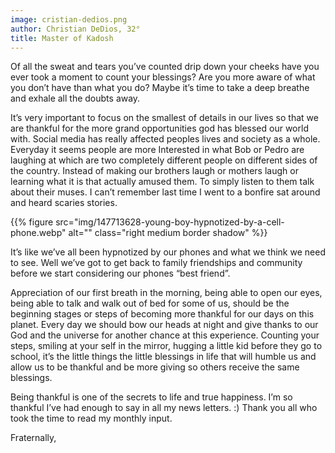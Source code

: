 ```yaml
---
image: cristian-dedios.png
author: Christian DeDios, 32°
title: Master of Kadosh
---
```


Of all the sweat and tears you’ve counted drip down your cheeks have you ever took a moment to count your blessings? Are you more aware of what you don’t have than what you do? Maybe it’s time to take a deep breathe and exhale all the doubts away. 

It’s very important to focus on the smallest of details in our lives so that we are thankful for the more grand opportunities god has blessed our world with. Social media has really affected peoples lives and society as a whole. Everyday it seems people are more Interested in what Bob or Pedro are laughing at which are two completely different people on different sides of the country. Instead of making our brothers laugh or mothers laugh or learning what it is that actually amused them. To simply listen to them talk about their muses. I can’t remember last time I went to a bonfire sat around and heard scaries stories. 

{{% figure src="img/147713628-young-boy-hypnotized-by-a-cell-phone.webp" alt="" class="right medium border shadow" %}}

It’s like we’ve all been hypnotized by our phones and what we think we need to see. Well we’ve got to get back to family friendships and community before we start considering our phones “best friend”. 

Appreciation of our first breath in the morning, being able to open our eyes, being able to talk and walk out of bed for some of us, should be the beginning stages or steps of becoming more thankful for our days on this planet. Every day we should bow our heads at night and give thanks to our God and the universe for another chance at this experience. Counting your steps, smiling at your self in the mirror, hugging a little kid before they go to school, it’s the little things the little blessings in life that will humble us and allow us to be thankful and be more giving so others receive the same blessings. 

Being thankful is one of the secrets to life and true happiness. I’m so thankful I’ve had enough to say in all my news letters. :) Thank you all who took the time to read my monthly input. 


Fraternally, 